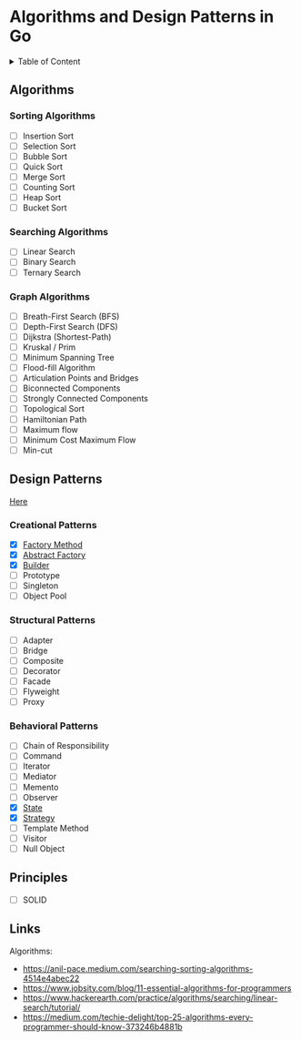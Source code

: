 # Algorithms and Design Patterns in Go

<details>
    <summary>Table of Content</summary>

- [Algorithms](#algorithms)
    - [Sorting Algorithms](#sorting-algorithms)
    - [Searching Algorithms](#searching-algorithms)
    - [Graph Algorithms](#graph-algorithms)
- [Design Patterns](#design-patterns)
    - [Creational Patterns](#creational-patterns)
    - [Structural Patterns](#structural-patterns)
    - [Behavioral Patterns](#behavioral-patterns)
- [Principles](#principles)
- [Links](#links)

</details>

## Algorithms

### Sorting Algorithms

- [ ] Insertion Sort
- [ ] Selection Sort
- [ ] Bubble Sort
- [ ] Quick Sort
- [ ] Merge Sort
- [ ] Counting Sort
- [ ] Heap Sort
- [ ] Bucket Sort

### Searching Algorithms

- [ ] Linear Search
- [ ] Binary Search
- [ ] Ternary Search

### Graph Algorithms

- [ ] Breath-First Search (BFS)
- [ ] Depth-First Search (DFS)
- [ ] Dijkstra (Shortest-Path)
- [ ] Kruskal / Prim
- [ ] Minimum Spanning Tree
- [ ] Flood-fill Algorithm
- [ ] Articulation Points and Bridges
- [ ] Biconnected Components
- [ ] Strongly Connected Components
- [ ] Topological Sort
- [ ] Hamiltonian Path
- [ ] Maximum flow
- [ ] Minimum Cost Maximum Flow
- [ ] Min-cut

## Design Patterns

[Here](./patterns)

### Creational Patterns

- [x] [Factory Method](./patterns/readme.md#factory-method)
- [x] [Abstract Factory](./patterns/readme.md#abstract-factory)
- [x] [Builder](./patterns/readme.md#builder)
- [ ] Prototype
- [ ] Singleton
- [ ] Object Pool

### Structural Patterns

- [ ] Adapter
- [ ] Bridge
- [ ] Composite
- [ ] Decorator
- [ ] Facade
- [ ] Flyweight
- [ ] Proxy

### Behavioral Patterns

- [ ] Chain of Responsibility
- [ ] Command
- [ ] Iterator
- [ ] Mediator
- [ ] Memento
- [ ] Observer
- [x] [State](./patterns/readme.md#state)
- [x] [Strategy](./patterns/readme.md#strategy)
- [ ] Template Method
- [ ] Visitor
- [ ] Null Object

## Principles

- [ ] SOLID

## Links

Algorithms:
- https://anil-pace.medium.com/searching-sorting-algorithms-4514e4abec22
- https://www.jobsity.com/blog/11-essential-algorithms-for-programmers
- https://www.hackerearth.com/practice/algorithms/searching/linear-search/tutorial/
- https://medium.com/techie-delight/top-25-algorithms-every-programmer-should-know-373246b4881b
